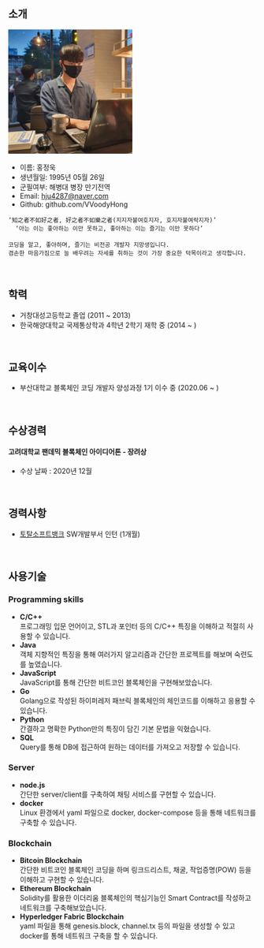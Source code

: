 
## 소개
<img src='./images/profile.jpg' width=50% />

- 이름: 홍정욱
- 생년월일: 1995년 05월 26일
- 군필여부: 해병대 병장 만기전역
- Email: hju4287@naver.com
- Github: github.com/VVoodyHong

```
‘知之者不如好之者, 好之者不如樂之者(지지자불여호지자, 호지자불여락지자)’
  ‘아는 이는 좋아하는 이만 못하고, 좋아하는 이는 즐기는 이만 못하다’

코딩을 알고, 좋아하며, 즐기는 비전공 개발자 지망생입니다.
겸손한 마음가짐으로 늘 배우려는 자세를 취하는 것이 가장 중요한 덕목이라고 생각합니다.
```
<br>

## 학력

- 거창대성고등학교 졸업 (2011 ~ 2013)
- 한국해양대학교 국제통상학과 4학년 2학기 재학 중 (2014 ~ )
<br>

## 교육이수

- 부산대학교 블록체인 코딩 개발자 양성과정 1기 이수 중 (2020.06 ~ )
<br>

## 수상경력

#### 고려대학교 팬데믹 블록체인 아이디어톤 - 장려상

- 수상 날짜 : 2020년 12월
<br>

## 경력사항

- [토탈소프트뱅크](http://www.tsb.co.kr/index.php) SW개발부서 인턴 (1개월)
<br>

## 사용기술

### Programming skills

- **C/C++**<br>프로그래밍 입문 언어이고, STL과 포인터 등의 C/C++ 특징을 이해하고 적절히 사용할 수 있습니다.
- **Java**<br>객체 지향적인 특징을 통해 여러가지 알고리즘과 간단한 프로젝트를 해보며 숙련도를 높였습니다.
- **JavaScript**<br>JavaScript를 통해 간단한 비트코인 블록체인을 구현해보았습니다.
- **Go**<br>Golang으로 작성된 하이퍼레저 패브릭 블록체인의 체인코드를 이해하고 응용할 수 있습니다.
- **Python**<br>간결하고 명확한 Python만의 특징이 담긴 기본 문법을 익혔습니다. 
- **SQL**<br>Query를 통해 DB에 접근하여 원하는 데이터를 가져오고 저장할 수 있습니다.

### Server

- **node.js**<br>간단한 server/client를 구축하여 채팅 서비스를 구현할 수 있습니다.
- **docker**<br>Linux 환경에서 yaml 파일으로 docker, docker-compose 등을 통해 네트워크를 구축할 수 있습니다.

### Blockchain

- **Bitcoin Blockchain**<br>간단한 비트코인 블록체인 코딩을 하며 링크드리스트, 채굴, 작업증명(POW) 등을 이해하고 구현할 수 있습니다.
- **Ethereum Blockchain**<br>Solidity를 활용한 이더리움 블록체인의 핵심기능인 Smart Contract를 작성하고 네트워크를 구축해보았습니다.
- **Hyperledger Fabric Blockchain**<br>yaml 파일을 통해 genesis.block, channel.tx 등의 파일을 생성할 수 있고 docker를 통해 네트워크 구축을 할 수 있습니다.


